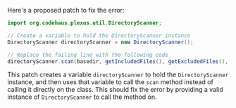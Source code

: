 Here's a proposed patch to fix the error:
```java
import org.codehaus.plexus.util.DirectoryScanner;

// Create a variable to hold the DirectoryScanner instance
DirectoryScanner directoryScanner = new DirectoryScanner();

// Replace the failing line with the following code
directoryScanner.scan(basedir, getIncludedFiles(), getExcludedFiles(), getIncludes(), getExcludes());
```
This patch creates a variable `directoryScanner` to hold the `DirectoryScanner` instance, and then uses that variable to call the `scan` method instead of calling it directly on the class. This should fix the error by providing a valid instance of `DirectoryScanner` to call the method on.